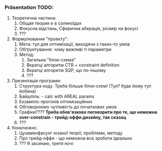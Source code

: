### Präsentation TODO:
 1. Теоретична частина:
    1. Общая теория e в соленоїдах
    2. Фокусна відстань, Сферична аберація, розмір на фокусі
    3. ???
 2. Формулювання "проекту":
    1. Мета: тул для оптимізації, виходячи з таких-то умов
    2. Обґрунтування: чому важливі ті параметри
    3. Метод:
       1. Загальна "блок-схема"
       2. Вкратці алгоритм CTR + constraint definition
       3. Вкратці алгоритм SQP, що по-іншому
       4. ???
 3. Презентація програми:
    1. Структура коду. Треба більше блок-схєм! (Тул? буде йому тул йобана)
    2. Байшпіль: - calc with AREAL params
    3. Екзамплс прогонів оптимізаційних
    4. Обговорюємо чутливість до початкових умов
    5. Графіки???? **Треба обов'язково поговорити про те, що неможна over-constrain - трейд-оффи дизайну, так сказац**
    6. ???
 4. Конклюжнс.
    1. Цузаменфасунг юзаної теорії, проблеми, методу
    2. Про трейд-оффи - що неможна все зробити ідеально
    3. ???  Я засинаю, третя ночі
